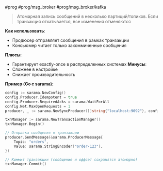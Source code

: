 #prog #prog/msg_broker #prog/msg_broker/kafka 

> Атомарная запись сообщений в несколько партиций/топиков. Если транзакция откатывается, все изменения отменяются

**Как использовать**:
- Продюсер отправляет сообщения в рамках транзакции
- Консьюмер читает только закоммиченные сообщения

**Плюсы**:
- Гарантирует exactly-once в распределенных системах
**Минусы**:
- Сложнее в настройке
- Снижает производительность

**Пример (Go с sarama)**:
```go
config := sarama.NewConfig()
config.Producer.Idempotent = true
config.Producer.RequiredAcks = sarama.WaitForAll
config.Net.MaxOpenRequests = 1
producer, _ := sarama.NewSyncProducer([]string{"localhost:9092"}, config)

txnManager := sarama.NewTransactionManager()
txnManager.Begin()

// Отправка сообщения в транзакции
producer.SendMessage(&sarama.ProducerMessage{
    Topic: "orders",
    Value: sarama.StringEncoder("order-123"),
})

// Коммит транзакции (сообщение и оффсет сохранятся атомарно)
txnManager.Commit()
```